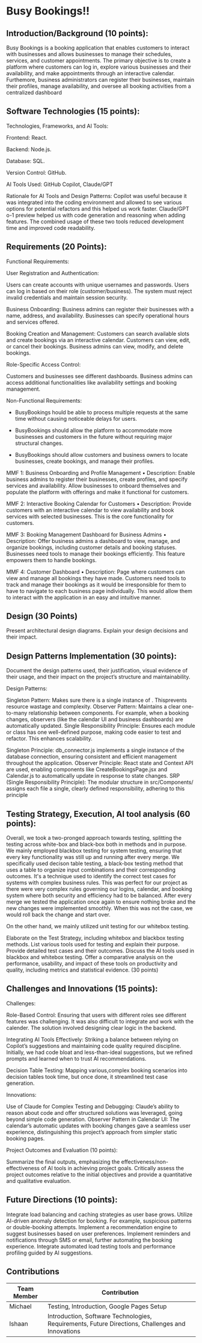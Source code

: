 # Busy Bookings!!
## Introduction/Background (10 points):

Busy Bookings is a booking application that enables customers to interact with businesses and allows businesses to manage their schedules, services, and customer appointments. The primary objective is to create a platform where customers can log in, explore various businesses and their availability, and make appointments through an interactive calendar. Furthemore, business administrators can register their businesses, maintain their profiles, manage availability, and oversee all booking activities from a centralized dashboard

## Software Technologies (15 points):

Technologies, Frameworks, and AI Tools:

  Frontend: React.

  Backend: Node.js.

  Database: SQL.

  Version Control: GitHub.

AI Tools Used: GitHub Copilot, Claude/GPT

Rationale for AI Tools and Design Patterns: Copilot was useful because it was integrated into the coding environment and allowed to see various options for potential refactors and this helped us work faster. Claude/GPT o-1 preview helped us with code generation and reasoning when adding features. The combined usage of these two tools reduced development time and improved code readability.


## Requirements (20 Points):

Functional Requirements:

User Registration and Authentication:

Users can create accounts with unique usernames and passwords.
  Users can log in based on their role (customer/business).
  The system must reject invalid credentials and maintain session security.
  
Business Onboarding:
  Business admins can register their businesses with a name, address, and availability.
  Businesses can specify operational hours and services offered.

Booking Creation and Management:
  Customers can search available slots and create bookings via an interactive calendar.
  Customers can view, edit, or cancel their bookings.
  Business admins can view, modify, and delete bookings.
  
Role-Specific Access Control:

  Customers and businesses see different dashboards.
  Business admins can access additional functionalities like availability settings and booking management.
  
Non-Functional Requirements: 
 - BusyBookings hould be able to process multiple requests at the same time without causing noticeable delays for users.

 - BusyBookings should allow the platform to accommodate more businesses and customers in the future without requiring major structural changes.

 - BusyBookings should allow customers and business owners to locate businesses, create bookings, and manage their profiles.

  
MMF 1: Business Onboarding and Profile Management
	•	Description: Enable business admins to register their businesses, create profiles, and specify services and availability. Allow  businesses to onboard themselves and populate the platform with offerings and make it functional for customers.	

MMF 2: Interactive Booking Calendar for Customers
	•	Description: Provide customers with an interactive calendar to view availability and book services with selected businesses. This is the core functionality for customers. 

MMF 3: Booking Management Dashboard for Business Admins
	•	Description: Offer business admins a dashboard to view, manage, and organize bookings, including customer details and booking statuses. Businesses need tools to manage their bookings efficiently. This feature empowers them to handle bookings.

MMF 4: Customer Dashboard
•	Description: Page where customers can view and manage all bookings they have made. Customers need tools to track and manage their bookings as it would be irresponsible for them to have to navigate to each business page individually. This would allow them to interact with the application in an easy and intuitive manner. 

   

## Design (30 Points)
Present architectural design diagrams.
Explain your design decisions and their impact.

## Design Patterns Implementation (30 points):
Document the design patterns used, their justification, visual evidence of their usage, and their impact on the project’s structure and maintainability.

Design Patterns:

Singleton Pattern: Makes sure there is a single instance of .  Thisprevents resource wastage and complexity.
Observer Pattern: Maintains a clear one-to-many relationship between components. For example, when a booking changes, observers (like the calendar UI and business dashboards) are automatically updated.
Single Responsibility Principle: Ensures each module or class has one well-defined purpose, making code easier to test and refactor. This enhances scalability. 

 Singleton Principle: db_connector.js implements a single instance of the database connection, ensuring consistent and efficient management throughout the application.
   Observer Principle: React state and Context API are used, enabling components like CreateBookingsPage.jsx and Calendar.js to automatically update in response to state changes.
   SRP (Single Responsibility Principle): The modular structure in src/Components/ assigns each file a single, clearly defined responsibility, adhering to this principle



## Testing Strategy, Execution, AI tool analysis (60 points):

Overall, we took a two-pronged approach towards testing, splitting the testing across white-box and black-box both in methods and in purpose.
We mainly employed blackbox testing for system testing, ensuring that every key functionality was still up and running after every merge. We specifically
used decison table testing, a black-box testing method that uses a table to organize input combinations and their corresponding outcomes.
It's a technique used to identify the correct test cases for systems with complex business rules. This was perfect for our project as there were
very complex rules governing our logins, calendar, and booking system where both security and efficiency had to be balanced. After every merge 
we tested the application once again to ensure nothing broke and the new changes were implemented smoothly. When this was not the case, we would roll 
back the change and start over. 

On the other hand, we mainly utilized unit testing for our whitebox testing. 

Elaborate on the Test Strategy, including whitebox and blackbox testing methods. List various tools used for testing and explain their purpose.
Provide detailed test cases and their outcomes.
Discuss the AI tools used in blackbox and whitebox testing.
Offer a comparative analysis on the performance, usability, and impact of these tools on productivity and quality, including metrics and statistical evidence. (30 points)

## Challenges and Innovations (15 points):

Challenges:

  Role-Based Control: Ensuring that users with different roles see different features was challenging. It was also difficult to integrate and work with the calender. The solution involved designing clear logic in the backend.
  
  Integrating AI Tools Effectively: Striking a balance between relying on Copilot’s suggestions and maintaining code quality required discipline. Initially, we had code bloat and less-than-ideal suggestions, but we refined prompts and learned when to trust AI recommendations.
  
  Decision Table Testing: Mapping various,complex booking scenarios into decision tables took time, but once done, it streamlined test case generation.

Innovations:

  Use of Claude for Complex Testing and Debugging: Claude’s ability to reason about code and offer structured solutions was leveraged, going beyond simple code generation.
  Observer Pattern in Calendar UI: The calendar’s automatic updates with booking changes gave a seamless user experience, distinguishing this project’s approach from simpler static booking pages.


Project Outcomes and Evaluation (10 points):

Summarize the final outputs, emphasizing the effectiveness/non-effectiveness of AI tools in achieving project goals.
Critically assess the project outcomes relative to the initial objectives and provide a quantitative and qualitative evaluation.

## Future Directions (10 points):


Integrate load balancing and caching strategies as user base grows.
Utilize AI-driven anomaly detection for booking. For example, suspicious patterns or double-booking attempts.
Implement a recommendation engine to suggest businesses based on user preferences.
Implement reminders and notifications through SMS or email, further automating the booking experience.
Integrate automated load testing tools and performance profiling guided by AI suggestions.

## Contributions
| Team Member  | Contribution |
| ------------- | ------------- |
| Michael       | Testing, Introduction, Google Pages Setup   |
| Ishaan       | Introduction, Software Technologies, Requirements, Future Directions, Challenges and Innovations   |
